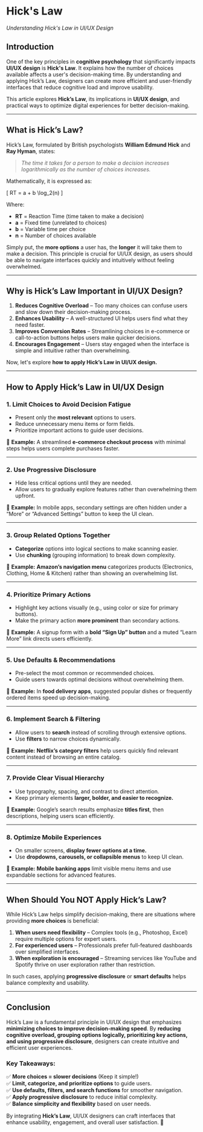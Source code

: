 # Hick&apos;s Law

*Understanding Hick's Law in UI/UX Design*

## Introduction

One of the key principles in **cognitive psychology** that significantly impacts **UI/UX design** is **Hick's Law**. It explains how the number of choices available affects a user's decision-making time. By understanding and applying Hick’s Law, designers can create more efficient and user-friendly interfaces that reduce cognitive load and improve usability.

This article explores **Hick’s Law**, its implications in **UI/UX design**, and practical ways to optimize digital experiences for better decision-making.

---

## What is Hick’s Law?

Hick’s Law, formulated by British psychologists **William Edmund Hick** and **Ray Hyman**, states:

> *The time it takes for a person to make a decision increases logarithmically as the number of choices increases.*

Mathematically, it is expressed as:

\[ RT = a + b \log_2(n) \]

Where:
- **RT** = Reaction Time (time taken to make a decision)
- **a** = Fixed time (unrelated to choices)
- **b** = Variable time per choice
- **n** = Number of choices available

Simply put, the **more options** a user has, the **longer** it will take them to make a decision. This principle is crucial for UI/UX design, as users should be able to navigate interfaces quickly and intuitively without feeling overwhelmed.

---

## Why is Hick’s Law Important in UI/UX Design?

1. **Reduces Cognitive Overload** – Too many choices can confuse users and slow down their decision-making process.
2. **Enhances Usability** – A well-structured UI helps users find what they need faster.
3. **Improves Conversion Rates** – Streamlining choices in e-commerce or call-to-action buttons helps users make quicker decisions.
4. **Encourages Engagement** – Users stay engaged when the interface is simple and intuitive rather than overwhelming.

Now, let's explore **how to apply Hick’s Law in UI/UX design.**

---

## How to Apply Hick’s Law in UI/UX Design

### 1. Limit Choices to Avoid Decision Fatigue
- Present only the **most relevant** options to users.
- Reduce unnecessary menu items or form fields.
- Prioritize important actions to guide user decisions.

📌 **Example:** A streamlined **e-commerce checkout process** with minimal steps helps users complete purchases faster.

---

### 2. Use Progressive Disclosure
- Hide less critical options until they are needed.
- Allow users to gradually explore features rather than overwhelming them upfront.

📌 **Example:** In mobile apps, secondary settings are often hidden under a “More” or “Advanced Settings” button to keep the UI clean.

---

### 3. Group Related Options Together
- **Categorize** options into logical sections to make scanning easier.
- Use **chunking** (grouping information) to break down complexity.

📌 **Example:** **Amazon’s navigation menu** categorizes products (Electronics, Clothing, Home & Kitchen) rather than showing an overwhelming list.

---

### 4. **Prioritize Primary Actions**
- Highlight key actions visually (e.g., using color or size for primary buttons).
- Make the primary action **more prominent** than secondary actions.

📌 **Example:** A signup form with a **bold “Sign Up” button** and a muted “Learn More” link directs users efficiently.

---

### 5. Use Defaults & Recommendations
- Pre-select the most common or recommended choices.
- Guide users towards optimal decisions without overwhelming them.

📌 **Example:** In **food delivery apps**, suggested popular dishes or frequently ordered items speed up decision-making.

---

### 6. Implement Search & Filtering
- Allow users to **search** instead of scrolling through extensive options.
- Use **filters** to narrow choices dynamically.

📌 **Example:** **Netflix’s category filters** help users quickly find relevant content instead of browsing an entire catalog.

---

### 7. Provide Clear Visual Hierarchy
- Use typography, spacing, and contrast to direct attention.
- Keep primary elements **larger, bolder, and easier to recognize.**

📌 **Example:** Google’s search results emphasize **titles first**, then descriptions, helping users scan efficiently.

---

### 8. Optimize Mobile Experiences
- On smaller screens, **display fewer options at a time.**
- Use **dropdowns, carousels, or collapsible menus** to keep UI clean.

📌 **Example:** **Mobile banking apps** limit visible menu items and use expandable sections for advanced features.

---

## When Should You NOT Apply Hick’s Law?

While Hick’s Law helps simplify decision-making, there are situations where providing **more choices** is beneficial:

1. **When users need flexibility** – Complex tools (e.g., Photoshop, Excel) require multiple options for expert users.
2. **For experienced users** – Professionals prefer full-featured dashboards over simplified interfaces.
3. **When exploration is encouraged** – Streaming services like YouTube and Spotify thrive on user exploration rather than restriction.

In such cases, applying **progressive disclosure** or **smart defaults** helps balance complexity and usability.

---

## Conclusion

Hick’s Law is a fundamental principle in UI/UX design that emphasizes **minimizing choices to improve decision-making speed**. By **reducing cognitive overload, grouping options logically, prioritizing key actions, and using progressive disclosure**, designers can create intuitive and efficient user experiences.

### Key Takeaways:
✅ **More choices = slower decisions** (Keep it simple!)  
✅ **Limit, categorize, and prioritize options** to guide users.  
✅ **Use defaults, filters, and search functions** for smoother navigation.  
✅ **Apply progressive disclosure** to reduce initial complexity.  
✅ **Balance simplicity and flexibility** based on user needs.

By integrating **Hick’s Law**, UI/UX designers can craft interfaces that enhance usability, engagement, and overall user satisfaction. 🚀

